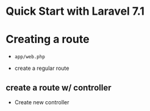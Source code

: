 # Quick Start with Laravel 7.1

# Creating a route
- `app/web.php`

- create a regular route

## create a route w/ controller
- Create new controller